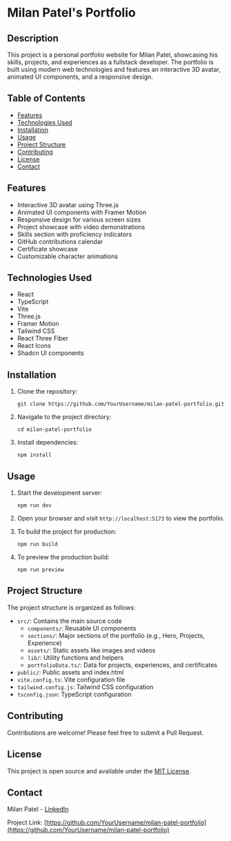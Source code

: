 # Milan Patel's Portfolio

## Description

This project is a personal portfolio website for Milan Patel, showcasing his skills, projects, and experiences as a fullstack developer. The portfolio is built using modern web technologies and features an interactive 3D avatar, animated UI components, and a responsive design.

## Table of Contents

- [Features](#features)
- [Technologies Used](#technologies-used)
- [Installation](#installation)
- [Usage](#usage)
- [Project Structure](#project-structure)
- [Contributing](#contributing)
- [License](#license)
- [Contact](#contact)

## Features

- Interactive 3D avatar using Three.js
- Animated UI components with Framer Motion
- Responsive design for various screen sizes
- Project showcase with video demonstrations
- Skills section with proficiency indicators
- GitHub contributions calendar
- Certificate showcase
- Customizable character animations

## Technologies Used

- React
- TypeScript
- Vite
- Three.js
- Framer Motion
- Tailwind CSS
- React Three Fiber
- React Icons
- Shadcn UI components

## Installation

1. Clone the repository:
   ```
   git clone https://github.com/YourUsername/milan-patel-portfolio.git
   ```

2. Navigate to the project directory:
   ```
   cd milan-patel-portfolio
   ```

3. Install dependencies:
   ```
   npm install
   ```

## Usage

1. Start the development server:
   ```
   npm run dev
   ```

2. Open your browser and visit `http://localhost:5173` to view the portfolio.

3. To build the project for production:
   ```
   npm run build
   ```

4. To preview the production build:
   ```
   npm run preview
   ```

## Project Structure

The project structure is organized as follows:

- `src/`: Contains the main source code
  - `components/`: Reusable UI components
  - `sections/`: Major sections of the portfolio (e.g., Hero, Projects, Experience)
  - `assets/`: Static assets like images and videos
  - `lib/`: Utility functions and helpers
  - `portfolioData.ts/`: Data for projects, experiences, and certificates
- `public/`: Public assets and index.html
- `vite.config.ts`: Vite configuration file
- `tailwind.config.js`: Tailwind CSS configuration
- `tsconfig.json`: TypeScript configuration

## Contributing

Contributions are welcome! Please feel free to submit a Pull Request.

## License

This project is open source and available under the [MIT License](LICENSE).

## Contact

Milan Patel - [LinkedIn](https://www.linkedin.com/in/milan-patel-37650330b/)

Project Link: [https://github.com/YourUsername/milan-patel-portfolio](https://github.com/YourUsername/milan-patel-portfolio)